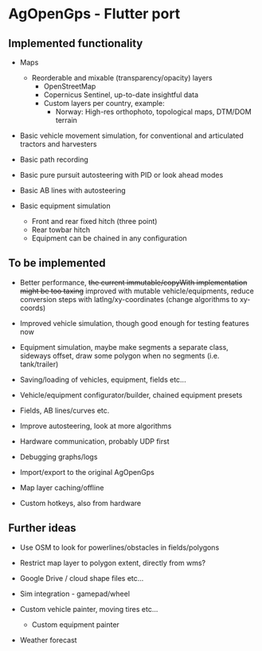 # AgOpenGps - Flutter port

## Implemented functionality

- Maps

  - Reorderable and mixable (transparency/opacity) layers
    - OpenStreetMap
    - Copernicus Sentinel, up-to-date insightful data
    - Custom layers per country, example:
      - Norway: High-res orthophoto, topological maps, DTM/DOM terrain

- Basic vehicle movement simulation, for conventional and articulated tractors and harvesters

- Basic path recording

- Basic pure pursuit autosteering with PID or look ahead modes

- Basic AB lines with autosteering

- Basic equipment simulation
  - Front and rear fixed hitch (three point)
  - Rear towbar hitch
  - Equipment can be chained in any configuration

## To be implemented

- Better performance, <s>the current immutable/copyWith implementation might be
    too taxing</s> improved with mutable vehicle/equipments, reduce conversion steps with latlng/xy-coordinates (change algorithms to xy-coords)

- Improved vehicle simulation, though good enough for testing features now

- Equipment simulation, maybe make segments a separate class, sideways offset, draw some polygon when no segments (i.e. tank/trailer)

- Saving/loading of vehicles, equipment, fields etc...

- Vehicle/equipment configurator/builder, chained equipment presets

- Fields, AB lines/curves etc.

- Improve autosteering, look at more algorithms

- Hardware communication, probably UDP first

- Debugging graphs/logs

- Import/export to the original AgOpenGps

- Map layer caching/offline

- Custom hotkeys, also from hardware

## Further ideas

- Use OSM to look for powerlines/obstacles in fields/polygons

- Restrict map layer to polygon extent, directly from wms?

- Google Drive / cloud shape files etc...

- Sim integration - gamepad/wheel

- Custom vehicle painter, moving tires etc...

  - Custom equipment painter

- Weather forecast
